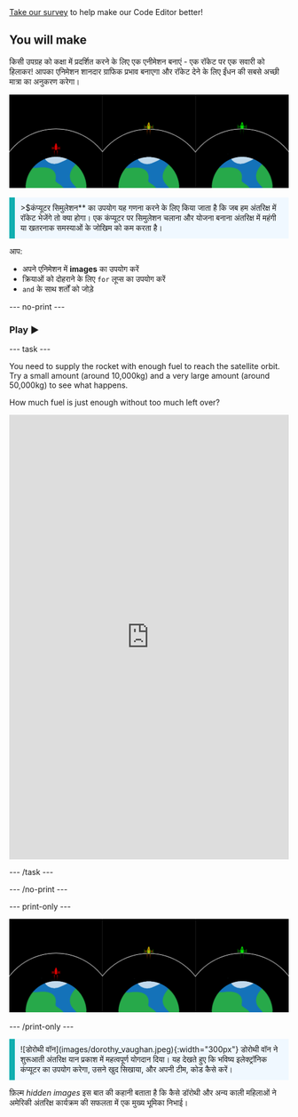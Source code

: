 <div class="c-survey-banner" style="width:100%">
  <a class="c-survey-banner__link" href="https://form.raspberrypi.org/f/code-editor-feedback" target="_blank">Take our survey</a> to help make our Code Editor better!
</div>

## You will make

किसी उपग्रह को कक्षा में प्रदर्शित करने के लिए एक एनीमेशन बनाएं - एक रॉकेट पर एक सवारी को हिलाकर! आपका एनिमेशन शानदार ग्राफिक प्रभाव बनाएगा और रॉकेट देने के लिए ईंधन की सबसे अच्छी मात्रा का अनुकरण करेगा।

![साथ-साथ स्क्रीन एक हरा रॉकेट कक्षा में और एक लाल रॉकेट जो कक्षा में पहुंचने में विफल हो गया है, दिखा रहे हैं।](images/showcase.png)

<p style="border-left: solid; border-width:10px; border-color: #0faeb0; background-color: aliceblue; padding: 10px;">
<span style="colour: #0feb0"> >$कंप्यूटर सिमुलेशन**</span> का उपयोग यह गणना करने के लिए किया जाता है कि जब हम अंतरिक्ष में रॉकेट भेजेंगे तो क्या होगा। एक कंप्यूटर पर सिमुलेशन चलाना और योजना बनाना अंतरिक्ष में महंगी या खतरनाक समस्याओं के जोखिम को कम करता है।
</p>

आप:
+ अपने एनिमेशन में **images** का उपयोग करें
+ क्रियाओं को दोहराने के लिए `for` लूप्स का उपयोग करें
+ `and` के साथ शर्तों को जोड़े

--- no-print ---

### Play ▶️

--- task ---

<div style="display: flex; flex-wrap: wrap">
<div style="flex-basis: 175px; flex-grow: 1">  
You need to supply the rocket with enough fuel to reach the satellite orbit. Try a small amount (around 10,000kg) and a very large amount (around 50,000kg) to see what happens. 

How much fuel is just enough without too much left over?
</div>
<iframe src="https://editor.raspberrypi.org/en/embed/viewer/rocket-launch-example" width="600" height="800" frameborder="0" marginwidth="0" marginheight="0" allowfullscreen>
</iframe>
</div>

--- /task ---

--- /no-print ---

--- print-only ---

![Completed project example of rocket ships flying into outer space.](images/showcase.png)

--- /print-only ---

<p style="border-left: solid; border-width:10px; border-color: #0faeb0; background-color: aliceblue; padding: 10px;"> ![डोरोथी वॉन](images/dorothy_vaughan.jpeg){:width="300px"} डोरोथी वॉन ने शुरूआती अंतरिक्ष यान प्रकाश में महत्वपूर्ण योगदान दिया। यह देखते हुए कि भविष्य इलेक्ट्रॉनिक कंप्यूटर का उपयोग करेगा, उसने खुद सिखाया, और अपनी टीम, कोड कैसे करें।

फ़िल्म *hidden images* इस बात की कहानी बताता है कि कैसे डॉरोथी और अन्य काली महिलाओं ने अमेरिकी अंतरिक्ष कार्यक्रम की सफलता में एक मुख्य भूमिका निभाई। 
